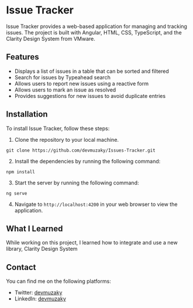 Issue Tracker
=============

Issue Tracker provides a web-based application for managing and tracking issues. The project is built with Angular, HTML, CSS, TypeScript, and the Clarity Design System from VMware.

Features
--------

-   Displays a list of issues in a table that can be sorted and filtered
-   Search for issues by Typeahead search
-   Allows users to report new issues using a reactive form
-   Allows users to mark an issue as resolved
-   Provides suggestions for new issues to avoid duplicate entries

Installation
------------

To install Issue Tracker, follow these steps:

1.  Clone the repository to your local machine.

``git clone https://github.com/devmuzaky/Issues-Tracker.git``

2. Install the dependencies by running the following command:

`npm install`

3. Start the server by running the following command:


`ng serve`

4. Navigate to `http://localhost:4200` in your web browser to view the application.

[//]: # (Built With)

[//]: # (----------)

[//]: # ()
[//]: # (Issue Tracker is built with the following technologies:)

[//]: # ()
[//]: # (-   Angular)

[//]: # (-   HTML)

[//]: # (-   CSS)

[//]: # (-   TypeScript)

[//]: # (-   Clarity Design System from VMware)

What I Learned
--------------

While working on this project, 
I learned how to integrate and use a new library, Clarity Design System


Contact
-------

You can find me on the following platforms:

- Twitter: [devmuzaky](https://twitter.com/devmuzaky)
- LinkedIn: [devmuzaky](https://www.linkedin.com/in/devmuzaky/)


